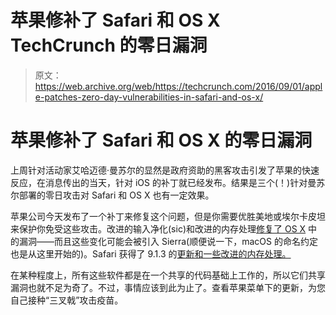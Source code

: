 # 苹果修补了 Safari 和 OS X TechCrunch 的零日漏洞

> 原文：<https://web.archive.org/web/https://techcrunch.com/2016/09/01/apple-patches-zero-day-vulnerabilities-in-safari-and-os-x/>

# 苹果修补了 Safari 和 OS X 的零日漏洞

上周针对活动家艾哈迈德·曼苏尔的显然是政府资助的黑客攻击引发了苹果的快速反应，在消息传出的当天，针对 iOS 的补丁就已经发布。结果是三个(！)针对曼苏尔部署的零日攻击对 Safari 和 OS X 也有一定效果。

苹果公司今天发布了一个补丁来修复这个问题，但是你需要优胜美地或埃尔卡皮坦来保护你免受这些攻击。改进的输入净化(sic)和改进的内存处理[修复了 OS X](https://web.archive.org/web/20230127141259/https://support.apple.com/en-gb/HT207130) 中的漏洞——而且这些变化可能会被引入 Sierra(顺便说一下，macOS 的命名约定也是从这里开始的)。Safari 获得了 9.1.3 的[更新和一些改进的内存处理。](https://web.archive.org/web/20230127141259/https://support.apple.com/en-us/HT207131)

在某种程度上，所有这些软件都是在一个共享的代码基础上工作的，所以它们共享漏洞也就不足为奇了。不过，事情应该到此为止了。查看苹果菜单下的更新，为您自己接种“三叉戟”攻击疫苗。